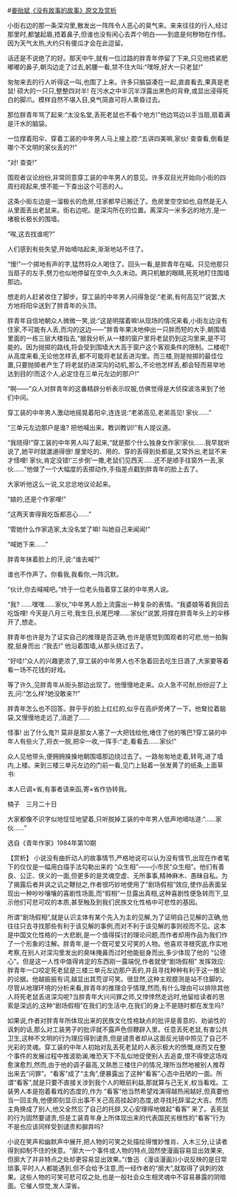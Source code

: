 #[姜贻斌《没有故事的故事》原文及赏析](https://www.vrrw.net/wx/15138.html)

小街右边的那一条深沟里,散发出一阵阵令人恶心的臭气来。来来往往的行人,经过那里时,都皱起眉,捂着鼻子,但谁也没有闲心去弄个明白——到底是何秽物在作怪。因为天气太热,大约只有傻瓜才会在此逗留。

话还是不说绝了的好。那天中午,就有一位过路的胖青年停留了下来,只见他捂紧肥嘟嘟的鼻子,朝沟边走了过去,躬腰一看,禁不住大叫:“嘿呀,好大一只老鼠!”

匆匆来去的行人听得这一叫,也围了上来。许多只脑袋凑在一起,直直看去,果真是老鼠! 硕大的一只只,整整四对半! 在污水之中半沉半浮露出黑色的背脊,或显出浸得死白的脚爪。模样自然不堪入目,臭气简直可将人熏昏过去。

那位胖青年骂了起来:“太没名堂,丢死老鼠也不看个地方!”他边骂边以手当扇,扇着满是汗水的脑袋。

一位撑着阳伞、穿着工装的中年男人马上接上腔:“五讲四美嘛,家伙! 查查看,倒看是哪个不文明的家伙丢的?!”

“对! 查查!”

围观者议论纷纷,非常同意穿工装的中年男人的意见。许多双目光开始向小街的四周扫视起来,恨不能一下查出这个可恶的人。

这条小街左边是一溜极长的危房,住家都早已搬迁了。危房里空空如也,自然是无人从里面丢出老鼠来。街右边呢。是深沟所在的位置。离深沟一米多远的地方,是一堵极长极长的围墙。

“唉,这去找谁呢?”

人们感到有些失望,开始嘀咕起来,渐渐地站不住了。

“慢!”一个掷地有声的字,猛然将众人喝住了。回头一看,是胖青年在喊。只见他那只当扇子的左手,劈刀也似地停留在空中,久久未动。两只机敏的眼睛,死死地盯住围墙那边。

想走的人赶紧收住了脚步。穿工装的中年男人问得急促:“老弟,有何高见?”说罢,大方地将阳伞送到了胖青年的头顶。

胖青年自信地朝众人微微一笑,说:“这是明摆着嘛!从现场的情况来看,小街左边没有住家,不可能有人丢,而沟的这边——”胖青年果决地伸出一只胖而短的大手,朝围墙里面的一栋三层大楼指去,“据我分析,从一楼的窗户里将老鼠扔到这沟里来,是不可能的。因为抛掷的路线,将会受到围墙大大高于窗户这个客观条件的限制。二楼呢? 从高度来看,无论他怎样丢,都不可能将老鼠丢进沟里。而三楼,则是抛掷的最佳位置,只要抛掷者产生了将老鼠扔进深沟的动机,那么,不论他怎样丢,都会轻而易举地达到目的!而这个人,必定住在三单元左边的那户!”

“啊——”众人对胖青年的这番精辟分析表示叹服,仿佛觉得是大侦探波洛来到了他们中间。

穿工装的中年男人激动地摇晃着阳伞,连连说:“老弟高见,老弟高见! 家伙……”

“三单元左边那户是谁? 把他喊出来。教训教训!”有人提议道。

“我晓得!”穿工装的中年男人叫了起来,“就是那个什么独身女作家!家伙……我早就听说了,她平时就邋遢得很! 屋里吃的、用的、穿的丢得到处都是,又常外出,老鼠不来才怪哩! 家伙,肯定没错!‘三步倒’一撒,老鼠们见西天……还不是顺手往窗外一丢,家伙……”他做了一个大幅度的丢掷动作,手指差点戳到胖青年的脸上去了。

大家听他这么一说,又忿忿地议论起来。

“娘的,还是个作家哩!”

“这两天害得我吃饭都恶心……”

“管她什么作家造家,太没名堂了嘛! 叫她自己来闻闻!”

“喊她下来……”

胖青年抹着脸上的汗,说:“谁去喊?”

谁也不作声了。你看我,我看你,一阵沉默。

“伙计,你去喊喊吧。”终于一位老头指着穿工装的中年男人说。

“我? ……嘿嘿……家伙,”中年男人脸上流露出一种复杂的表情。“我婆娘等着我回去吃饭哩! 今天是八月三号,我生日,长尾巴哩……家伙!”说罢,将撑在胖青年头上的伞移开了,想走。

胖青年也许是为了证实自己的推理是否正确,也许是感觉到围观者的可悲,他一拍胸膛,挺身而出 :“我去!” 他沿着围墙,从那头绕过去了。

“好哇!”众人的兴趣更浓了,穿工装的中年男人也不急着回去吃生日酒了,大家要等着看一场不花钱的好戏。

等了许久,见胖青年从街头那边出现了。他慢慢地走来。众人急不可耐,纷纷迎了上去,问:“怎么样?她没敢来?!”

胖青年怎么也不回答。胖乎乎的脸上红红的,似乎在高炉旁烤了一下。他耷拉着脑袋,又慢慢地走远了,消逝了……

怪事! 出了什么鬼?! 莫非是那女人塞了一大把钱给他,堵住了他的嘴巴?穿工装的中年人有些火了,将衣一脱,把伞一收,一挥手:“走,看看去……家伙!”

众人见他带头,便拥拥搡搡地朝围墙那边绕过去了。一路匆匆地走着,转弯,进了墙内,上楼。来到三楼三单元左边的门前一看,见门上贴着一张发黄了的纸条,上面草书:

本人已调×省,有事者请来函,寄×省作协转我。

楠子　三月二十日

大家都像不识字似地怔怔地望着,只听脱掉工装的中年男人低声地嘀咕道:“……家伙……”

选自《青年作家》1984年第10期



【赏析】 小说没有曲折动人的故事情节,严格地说可以认为没有情节,出现在作者笔下的仅仅是一幅用白描手法勾勒出来的 “众生相”——小市民“众生相”。他们有善良、公正、侠义的一面,但更多的是灵魂空虚、无所事事,精神麻木、愚昧自私。为了揭露后者并讽之讥之鞭挞之,作者很巧妙地使用了“剧场假相”效应,使作品表面呈现出一种吵吵嚷嚷的喜剧性场面,而“假相”一旦露出真相,这种喜剧性便急转而下,显示他们可悲可叹的本质,甚至触及到我们民族文化性格中可悲性的基因。

所谓“剧场假相”,就是认识主体有某个先入为主的见解,为了证明自己见解的正确,他往往只去寻找那些有利于该见解的事例,而对不利于该见解的事则视而不见。这本是中国文化性格的一大悲剧,是一个值得探讨的理论问题,而作者却用作品为我们作了一个形象的注解。胖青年,是一个既可爱又可笑的人物。他喜欢寻根究底,作实地考察,在别人对深沟里发出的臭味掩鼻而过时他能挺身而出,多少体现了他的 “公德心”。但是这一人性中值得肯定的东西刚一露端倪,作者就使“剧场假相” 发挥效应: 胖青年一口咬定死老鼠是三楼三单元左边那户丢的,并且寻找种种有利于这一推论的论据。他越振振有词,越显出其荒谬可笑。很显然,这种主观臆测是站不住脚的。尽管从地理环境的分析来看,胖青年的推理合乎情理,然而,有什么理由可以排除其他人将死老鼠丢进深沟呢?当胖青年大兴问罪之师,又悻悻然走远时,他留给读者的思索是深远的,这种“剧场假相”在我们的生活中,在我们的身上不是随时都在发生吗?

如果说,作者对胖青年所体现出来的民族文化性格缺点的批评是善意的、劝谕性的讽刺的话,那么对工装男子的批评就不露声色但鞭辟入里。任意丢死老鼠,有害公共卫生,这种不文明的行为理应得到谴责,但是谴责者却从这面反光镜中照见了自己不光彩的灵魂。穿工装的中年人初始对乱丢死老鼠的人表示极大的愤慨,继而又在整个事件的发展过程中推波助澜,唯恐天下不乱似地促使别人去追查,恨不得使这场戏愈演愈烈,然而,由于他的调子最高,又熟悉三楼住户的情况,理所当然地被别人推荐出来去“问罪”。“看客”成了“主角”,便暴露出了这种“看客”心态中丑陋的一面。所谓“看客”,就是只要不直接关涉到我个人的眼前利益,那就算与己无关,权当看戏。工装男人本是抱着看戏的态度的,作为 “看客”他当然希望戏演得越热闹越好,但真要他当一回主角,他便即刻显示出事不关己高高挂起的态度,欲寻找托辞溜之大吉。然而主角换成了别人,他又全然忘了自己的托辞,又心安理得地做起“看客” 来了。丢死鼠的行为固然要谴责,但是工装青年身上所体现出来的代表国民劣根性的“看客”行为不是也应该同样受到谴责和摒弃吗?

小说在笑声和幽默声中展开,把人物的可笑之处描绘得惟妙惟肖、入木三分,让读者得到抑制不住的快意。“廓大一个事件或人物的特点,固然使漫画容易显出效果来,但廓大了并非特点之处却更容易显出效果。”(鲁迅 《漫谈漫画》)小说反映的是日常琐事,平时人人都能遇到,但不会给予注意,而一经作者的“廓大”,就取得了讽刺的效果。这些人物的可笑可悲可叹之处,也是一般社会众生相灵魂中不容易暴露的阴暗面。它催人惊觉,发人深省。


